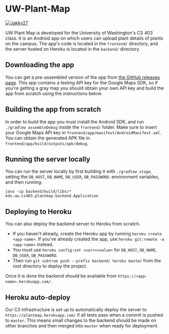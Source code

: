 # UW-Plant-Map

[![Jakky27](https://circleci.com/gh/Jakky27/UW-Plant-Map.svg?style=svg)](https://circleci.com/gh/Jakky27/UW-Plant-Map)

UW Plant Map is developed for the University of Washington's CS 403 class. It is an Android app on which users can upload plant details of plants on the campus. The app's code is located in the `frontend/` directory, and the server hosted on Heroku is located in the `backend/` directory.

## Downloading the app

You can get a pre-assembled version of the app from [the GitHub releases page](https://github.com/Jakky27/UW-Plant-Map/releases/tag/v1.0-beta). This app contains a testing API key for the Google Maps SDK, so if you're getting a gray map you should obtain your own API key and build the app from scratch using the instructions below.

## Building the app from scratch

In order to build the app you must install the Android SDK, and run `./gradlew assembleDebug` inside the `frontend/` folder. Make sure to insert your Google Maps API key in `frontend/app/manifest/AndroidManifest.xml`. You can obtain the generated APK file in `frontend/app/build/outputs/apk/debug`.

## Running the server locally

You can run the server locally by first building it with `./gradlew stage`, setting the `DB_HOST`, `DB_NAME`, `DB_USER`, `DB_PASSWORD`. environment variables, and then running:

`java -cp backend/build/libs/* edu.uw.cs403.plantmap.backend.Application`

## Deploying to Heroku

You can also deploy the backend server to Heroku from scratch.

- If you haven't already, create the Heroku app by running `heroku create <app-name>`. If you've already created the app, use `heroku git:remote -a <app-name>` instead.
- You must use `heroku config:set <var>=<value>` for `DB_HOST`, `DB_NAME`, `DB_USER`, `DB_PASSWORD`.
- Then run `git subtree push --prefix backend/ heroku master` from the root directory to deploy the project.

Once it is done the backend should be available from `https://<app-name>.herokuapp.com/`.

## Heroku auto-deploy

Our C/I infrastructure is set up to automatically deploy the server to `https://plantmap.herokuapp.com/` if all tests pass when a commit is pushed to `master`. This means small changes to the backend should be made on other branches and then merged into `master` when ready for deployment.
